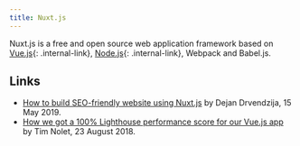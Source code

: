 ```yaml
---
title: Nuxt.js
---
```


Nuxt.js is a free and open source web application framework based on [Vue.js](./index){: .internal-link}, [Node.js](../nodejs){: .internal-link}, Webpack and Babel.js.

## Links

-   [How to build SEO-friendly website using Nuxt.js](https://2amigos.us/blog/how-to-build-a-seo-friendly-website-using-nuxtjs) by Dejan Drvendzija, 15 May 2019.
-   [How we got a 100% Lighthouse performance score for our Vue.js app](https://blog.checklyhq.com/how-we-got-a-100-lighthouse-performance-score-for-our-vue-js-app/) by Tim Nolet, 23 August 2018.
